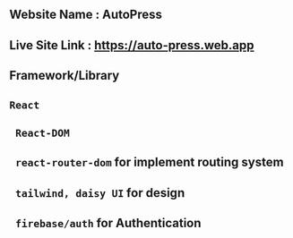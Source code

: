 ## Website Name : AutoPress

## Live Site Link : https://auto-press.web.app

## Framework/Library

## `React`

## ` React-DOM`

## ` react-router-dom` for implement routing system

## ` tailwind, daisy UI` for design

## ` firebase/auth` for Authentication
